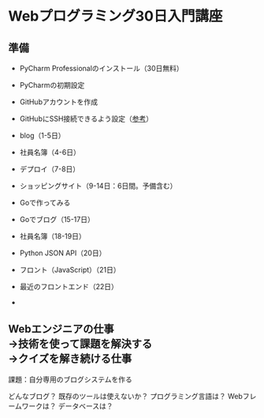 # Webプログラミング30日入門講座

## 準備
- PyCharm Professionalのインストール（30日無料）
- PyCharmの初期設定
- GitHubアカウントを作成
- GitHubにSSH接続できるよう設定（[参考](https://qiita.com/0ta2/items/25c27d447378b13a1ac3)）

- blog（1-5日）
- 社員名簿（4-6日）
- デプロイ（7-8日）
- ショッピングサイト（9-14日：6日間。予備含む）
- Goで作ってみる
- Goでブログ（15-17日）
- 社員名簿（18-19日）
- Python JSON API（20日）
- フロント（JavaScript）（21日）
- 最近のフロントエンド（22日）
-


Webエンジニアの仕事  
→技術を使って課題を解決する  
→クイズを解き続ける仕事
---
課題：自分専用のブログシステムを作る

どんなブログ？
既存のツールは使えないか？
プログラミング言語は？
Webフレームワークは？
データベースは？
